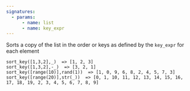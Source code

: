 ```yaml
---
signatures:
  - params:
      - name: list
      - name: key_expr
---
```


Sorts a copy of the list in the order or keys as defined by the `key_expr` for each element

```scarpet
sort_key([1,3,2],_)  => [1, 2, 3]
sort_key([1,3,2],-_)  => [3, 2, 1]
sort_key([range(10)],rand(1))  => [1, 0, 9, 6, 8, 2, 4, 5, 7, 3]
sort_key([range(20)],str(_))  => [0, 1, 10, 11, 12, 13, 14, 15, 16, 17, 18, 19, 2, 3, 4, 5, 6, 7, 8, 9]
```
